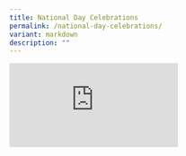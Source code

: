 ```yaml
---
title: National Day Celebrations
permalink: /national-day-celebrations/
variant: markdown
description: ""
---
```

<div style="max-width: 560px;">
  
<iframe allowfullscreen="" allow="accelerometer; autoplay; clipboard-write; encrypted-media; gyroscope; picture-in-picture; web-share" frameborder="0" title="NCPS SG60 MUSIC VIDEO   HAPPY BIRTHDAY SINGAPORE" src="https://www.youtube.com/embed/lHDuG843kwA"></iframe>
	</div>